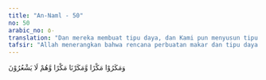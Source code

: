 ```yaml
---
title: "An-Naml - 50"
no: 50
arabic_no: ٥٠
translation: "Dan mereka membuat tipu daya, dan Kami pun menyusun tipu daya, sedang mereka tidak menyadari."
tafsir: "Allah menerangkan bahwa rencana perbuatan makar dan tipu daya yang dibuat oleh kaum Samud adalah untuk membunuh Nabi Saleh dan orang-orang yang beriman besertanya. Akan tetapi, mereka lupa bahwa Allah mempunyai rencana dan kehendak yang tidak dapat mereka halangi sedikit pun, sesuai dengan sunah-Nya, yaitu Dia akan menimpakan azab dan siksa kepada orang-orang yang mengingkari seruan para rasul yang diutus-Nya. Di dunia mereka akan ditimpa malapetaka yang datang tanpa mereka sadari, sedang di akhirat nanti mereka akan menemui azab yang pedih."
---
```

وَمَكَرُوْا مَكْرًا وَّمَكَرْنَا مَكْرًا وَّهُمْ لَا يَشْعُرُوْنَ  